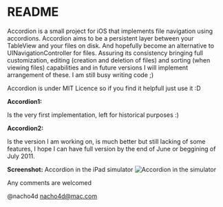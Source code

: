 # README

Accordion is a small project for iOS that implements file navigation using accordions. Accordion aims to be a persistent layer between your TableView and your files on disk. And hopefully become an alternative to UINavigationController for files. Assuring its consistency bringing full customization, editing (creation and deletion of files) and sorting (when viewing files) capabilities and in future versions I will implement arrangement of these. I am still busy writing code ;)

Accordion is under MIT Licence so if you find it helpfull just use it :D

**Accordion1:**

Is the very first implementation, left for historical purposes :)

**Accordion2:**

Is the version I am working on, is much better but still lacking of some features, I hope I can have full version by the end of June or beggining of July 2011.

**Screenshot:**
Accordion in the iPad simulator
![Accordion in the simulator][1]

Any comments are welcomed 

@nacho4d
nacho4d@mac.com

 [1]:http://web.me.com/nacho4d/iPhoneAppIcons/Accordion/AccordionCM.png